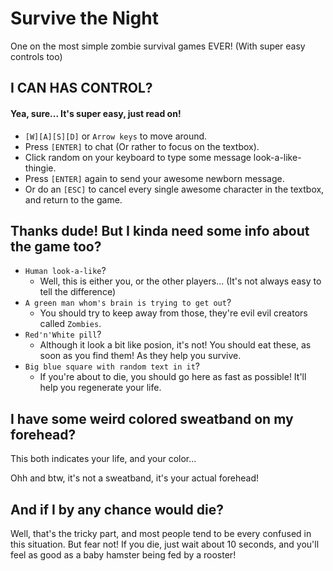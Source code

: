 Survive the Night
===

One on the most simple zombie survival games EVER! (With super easy controls too)

## I CAN HAS CONTROL? ##

#### Yea, sure... It's super easy, just read on! ####

* `[W][A][S][D]` or `Arrow keys` to move around.
* Press `[ENTER]` to chat (Or rather to focus on the textbox).
* Click random on your keyboard to type some message look-a-like-thingie.
* Press `[ENTER]` again to send your awesome newborn message.
* Or do an `[ESC]` to cancel every single awesome character in the textbox, and return to the game.



## Thanks dude! But I kinda need some info about the game too? ##

* `Human look-a-like`?
	* Well, this is either you, or the other players... (It's not always easy to tell the difference)
* `A green man whom's brain is trying to get out`?
	* You should try to keep away from those, they're evil evil creators called `Zombies`.
* `Red'n'White pill`?
	* Although it look a bit like posion, it's not! You should eat these, as soon as you find them! As they help you survive.
* `Big blue square with random text in it`?
	* If you're about to die, you should go here as fast as possible! It'll help you regenerate your life.



## I have some weird colored sweatband on my forehead? ##
This both indicates your life, and your color...

Ohh and btw, it's not a sweatband, it's your actual forehead!



## And if I by any chance would die? ##

Well, that's the tricky part, and most people tend to be every confused in this situation.
But fear not!
If you die, just wait about 10 seconds, and you'll feel as good as a baby hamster being fed by a rooster!